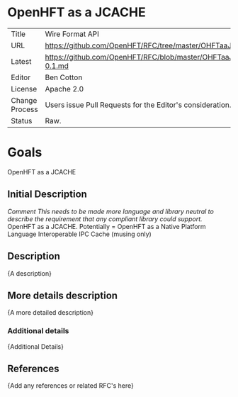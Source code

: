 # OpenHFT as a JCACHE

|         |                                                             |
|:------- | ----------------------------------------------------------- |
| Title   | Wire Format API                                             |
| URL     | https://github.com/OpenHFT/RFC/tree/master/OHFTaaJCACHE/    |
| Latest  | https://github.com/OpenHFT/RFC/blob/master/OHFTaaJCACHE/OHFTaaJCACHE-0.1.md |
| Editor  | Ben Cotton                                                  |
| License | Apache 2.0                                                  |
| Change Process | Users issue Pull Requests for the Editor's consideration. |
| Status  | Raw.                                                        |

# Goals
OpenHFT as a JCACHE

## Initial Description
*Comment This needs to be made more language and library neutral to describe the requirement that any compliant library could support.*
OpenHFT as a JCACHE.  Potentially = OpenHFT as a Native Platform Language Interoperable IPC Cache (musing only)

## Description
{A description}

## More details description
{A more detailed description}

### Additional details
{Additional Details}

## References

{Add any references or related RFC's here}





